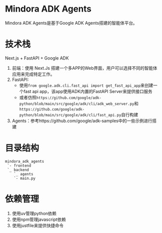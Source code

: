# Mindora ADK Agents

Mindora ADK Agents是基于Google ADK Agents搭建的智能体平台。

# 技术栈

Next.js + FastAPI + Google ADK

1. 前端：使用 Next.Js 搭建一个多APP的Web界面，用户可以选择不同的智能体应用来完成特定工作。
2. FastAPI: 
    - 使用`from google.adk.cli.fast_api import get_fast_api_app`来创建一个fast api app，该app使用ADK内置的FastAPI Server来提供接口服务
    - 或者仿照`https://github.com/google/adk-python/blob/main/src/google/adk/cli/adk_web_server.py`和`https://github.com/google/adk-python/blob/main/src/google/adk/cli/fast_api.py`自行构建
3. Agents：参考https://github.com/google/adk-samples中的一些示例进行搭建

# 目录结构

```
mindora_adk_agents
 `- frontend
 `_ backend
    `_ agents
    `- main.py
```

# 依赖管理

1. 使用uv管理python依赖
2. 使用npm管理javascript依赖
3. 使用justfile来提供快捷命令
